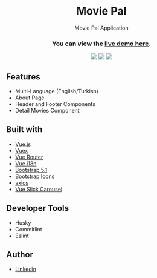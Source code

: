 <h1 align="center">Movie Pal</h1>

<p align="center"> Movie Pal Application </p>
<h3 align="center">You can view the <a href="https://moviepal.vercel.app/"> live demo here</a>.</h3>
<div align="center">
<img src="https://img.shields.io/badge/vuejs-%2335495e.svg?style=for-the-badge&logo=vuedotjs&logoColor=%234FC08D"></img>
<img src="https://img.shields.io/badge/Vercel-000000?style=for-the-badge&logo=vercel&logoColor=white"></img>
<img src="https://img.shields.io/badge/Bootstrap-563D7C?style=for-the-badge&logo=bootstrap&logoColor=white"></img>



</div>

## Features
- Multi-Language (English/Turkish)
- About Page
- Header and Footer Components
- Detail Movies Component


## Built with
- [Vue.js](https://vuejs.org/)
- [Vuex](https://vuex.vuejs.org/)
- [Vue Router](https://router.vuejs.org/)
- [Vue i18n](https://kazupon.github.io/vue-i18n/)
- [Bootstrap 5.1](https://getbootstrap.com/)
- [Bootstrap Icons](https://icons.getbootstrap.com/)
- [axios](https://axios-http.com/)
- [Vue Slick Carousel](https://github.com/gs-shop/vue-slick-carousel)

## Developer Tools
- Husky
- Commitlint
- Eslint

## Author
- [Linkedin](https://www.linkedin.com/in/eralpozcan/)

